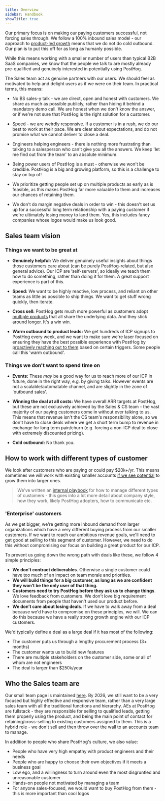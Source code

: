 ```yaml
---
title: Overview
sidebar: Handbook
showTitle: true
---
```


Our primary focus is on making our paying customers successful, not forcing sales through. We follow a 100% inbound sales model - our approach to [product-led growth](/handbook/strategy/overview) means that we do not do cold outbound. Our plan is to put this off for as long as humanly possible.  

While this means working with a smaller number of users than typical B2B SaaS companies, we know that the people we talk to are mostly already pre-qualified and genuinely interested in potentially using PostHog. 

The Sales team act as genuine partners with our users. We should feel as motivated to help and delight users as if we were on their team. In practical terms, this means:

- No BS sales-y talk - we are direct, open and honest with customers. We share as much as possible publicly, rather than hiding it behind a mandatory demo call. We are honest when we don't know the answer, or if we're not sure that PostHog is the right solution for a customer.

- Speed - we are weirdly responsive. If a customer is in a rush, we do our best to work at their pace. We are clear about expectations, and do not promise what we cannot deliver to close a deal. 

- Engineers helping engineers - there is nothing more frustrating than talking to a salesperson who can't give you all the answers. We keep 'let me find out from the team' to an absolute minimum.

- Being power users of PostHog is a must - otherwise we won't be credible. PostHog is a big and growing platform, so this is a challenge to stay on top of!

- We prioritize getting people set up on multiple products as early as is feasible, as this makes PostHog far more valuable to them and increases our chances of retaining them.

- We don't do margin negative deals in order to win - this doesn't set us up for a successful long term relationship with a paying customer if we're ultimately losing money to land them. Yes, this includes fancy companies whose logos would make us look good. 


## Sales team vision 

### Things we want to be great at

- **Genuinely helpful:** We deliver genuinely useful insights about things those customers care about (can be purely PostHog-related, but also general advice). Our ICP are ‘self-servers', so ideally we teach them how to do something, rather than doing it for them. A great support experience is part of this. 

- **Speed:** We want to be highly reactive, low process, and reliant on other teams as little as possible to ship things. We want to get stuff wrong quickly, then iterate. 

- **Cross sell:** PostHog gets much more powerful as customers adopt [multiple products](/handbook/growth/sales/expansion-and-retention#identifying-cross-sell-opportunities) that all share the underlying data. And they stick around longer. It's a win win. 

- **Warm outbound to product leads:** We get hundreds of ICP signups to PostHog every week, and we want to make sure we're laser focused on ensuring they have the best possible experience with PostHog by [proactively reaching out to them](/handbook/growth/sales/product-led-sales#product-led-lead-generation) based on certain triggers. Some people call this 'warm outbound'. 

### Things we don't want to spend time on

- **Events:** These _may_ be a good way for us to reach more of our ICP in future, done in the right way, e.g. by giving talks. However events are not a scalable/automatable channel, and are slightly in the zone of 'outbound sales'.

- **Winning the deal at all costs:** We have overall ARR targets at PostHog, but these are not exclusively achieved by the Sales & CS team - the vast majority of our paying customers come in without ever talking to us. This means that revenue isn't the CS team's responsibility alone, so we don't have to close deals where we get a short term bump to revenue in exchange for long term pain/churn (e.g. forcing a non-ICP deal to close with extremely discounted pricing).

- **Cold outbound:** No thank you. 

## How to work with different types of customer

We look after customers who are paying or could pay $20k+/yr. This means sometimes we will work with existing smaller accounts [if we see potential](/handbook/growth/sales/product-led-sales#product-led-lead-generation) to grow them into larger ones. 

> We've written an [internal playbook](https://github.com/PostHog/company-internal/blob/master/sales-internal/matrix.md) for how to manage different types of customers - this goes into a lot more detail about company style, how they work, likely PostHog adopters, how to communicate etc. 

### 'Enterprise' customers

As we get bigger, we're getting more inbound demand from larger organizations which have a very different buying process from our smaller customers. If we want to reach our ambitious revenue goals, we'll need to get good at selling to this segment of customer. However, we need to do this without compromising our focus on building a great product for our ICP.

To prevent us going down the wrong path with deals like these, we follow 4 simple principles:

- **We don't contract deliverables**. Otherwise a single customer could have too much of an impact on team morale and priorities.
- **We will build things for a big customer, as long as we are confident they won’t be the only user of that thing.**
- **Customers need to try PostHog before they ask us to change things**. We love feedback from customers. We don't love big requirement documents from people that haven't used our product before.
- **We don’t care about losing deals**. If we have to walk away from a deal because we'd have to compromise on these principles, we will. We can do this because we have a really strong growth engine with our ICP customers.

We'd typically define a deal as a large deal if it has most of the following:

- The customer puts us through a lengthy procurement process (3+ months)
- The customer wants us to build new features
- There are multiple stakeholders on the customer side, some or all of whom are not engineers
- The deal is larger than $250k/year

## Who the Sales team are

Our small team page is maintained [here](/teams/sales-cs). By 2026, we still want to be a very focused but highly effective and responsive team, rather than a very large sales team with all the traditional functions and hierarchy. AEs at PostHog are fullstack - they are responsible for selling to qualified leads, getting them properly using the product, and being the main point of contact for retaining/cross-selling to existing customers assigned to them. This is a hybrid role - we don't sell and then throw over the wall to an accounts team to manage.

In addition to people who share PostHog's culture, we also value:

- People who have very high empathy with product engineers and their needs
- People who are happy to choose their own objectives if it meets a business goal
- Low ego, and a willingness to turn around even the most disgruntled and unreasonable customer
- Hands-on people not motivated by managing a team
- For anyone sales-focused, we would want to buy PostHog from them - this is more important than cool logos

